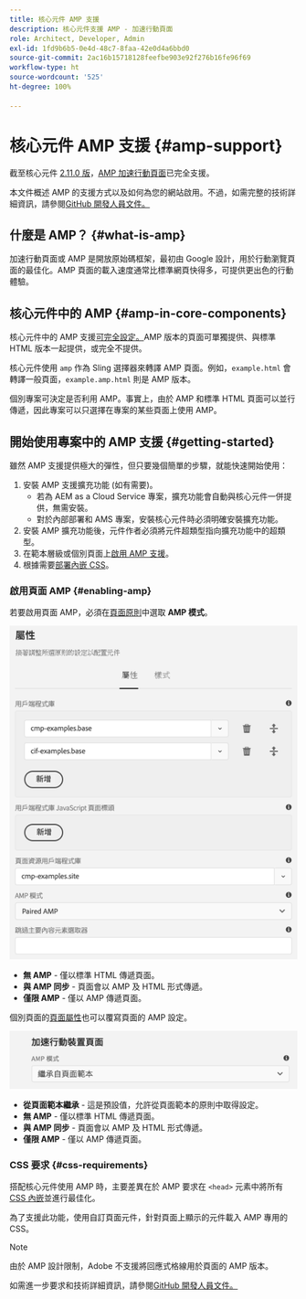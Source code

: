 ```yaml
---
title: 核心元件 AMP 支援
description: 核心元件支援 AMP - 加速行動頁面
role: Architect, Developer, Admin
exl-id: 1fd9b6b5-0e4d-48c7-8faa-42e0d4a6bbd0
source-git-commit: 2ac16b15718128feefbe903e92f276b16fe96f69
workflow-type: ht
source-wordcount: '525'
ht-degree: 100%

---
```


# 核心元件 AMP 支援 {#amp-support}

截至核心元件 [2.11.0 版](/help/versions.md)，[AMP 加速行動頁面](https://developers.google.com/amp)已完全支援。

本文件概述 AMP 的支援方式以及如何為您的網站啟用。不過，如需完整的技術詳細資訊，請參閱[GitHub 開發人員文件。](https://github.com/adobe/aem-core-wcm-components/tree/master/extensions/amp)

## 什麼是 AMP？ {#what-is-amp}

加速行動頁面或 AMP 是開放原始碼框架，最初由 Google 設計，用於行動瀏覽頁面的最佳化。AMP 頁面的載入速度通常比標準網頁快得多，可提供更出色的行動體驗。

## 核心元件中的 AMP {#amp-in-core-components}

核心元件中的 AMP 支援[可完全設定。](#enabling-amp)AMP 版本的頁面可單獨提供、與標準 HTML 版本一起提供，或完全不提供。

核心元件使用 `amp` 作為 Sling 選擇器來轉譯 AMP 頁面。例如，`example.html` 會轉譯一般頁面，`example.amp.html` 則是 AMP 版本。

個別專案可決定是否利用 AMP。事實上，由於 AMP 和標準 HTML 頁面可以並行傳遞，因此專案可以只選擇在專案的某些頁面上使用 AMP。

## 開始使用專案中的 AMP 支援 {#getting-started}

雖然 AMP 支援提供極大的彈性，但只要幾個簡單的步驟，就能快速開始使用：

1. 安裝 AMP 支援擴充功能 (如有需要)。
   * 若為 AEM as a Cloud Service 專案，擴充功能會自動與核心元件一併提供，無需安裝。
   * 對於內部部署和 AMS 專案，安裝核心元件時必須明確安裝擴充功能。
1. 安裝 AMP 擴充功能後，元件作者必須將元件超類型指向擴充功能中的超類型。
1. 在範本層級或個別頁面上[啟用 AMP 支援](#enabling-amp)。
1. 根據需要[部署內嵌 CSS](#css-requirements)。

### 啟用頁面 AMP {#enabling-amp}

若要啟用頁面 AMP，必須在[頁面原則](https://experienceleague.adobe.com/docs/experience-manager-cloud-service/sites/authoring/features/templates.html?lang=zh-Hant#editing-a-template-page-policy-template-author-developer)中選取 **AMP 模式**。

![AMP 頁面原則選項](/help/assets/amp-policy.png)

* **無 AMP** - 僅以標準 HTML 傳遞頁面。
* **與 AMP 同步** - 頁面會以 AMP 及 HTML 形式傳遞。
* **僅限 AMP** - 僅以 AMP 傳遞頁面。

個別頁面的[頁面屬性](https://experienceleague.adobe.com/docs/experience-manager-cloud-service/sites/authoring/fundamentals/page-properties.html?lang=zh-Hant)也可以覆寫頁面的 AMP 設定。

![AMP 頁面屬性](/help/assets/amp-page-properties.png)

* **從頁面範本繼承** - 這是預設值，允許從頁面範本的原則中取得設定。
* **無 AMP** - 僅以標準 HTML 傳遞頁面。
* **與 AMP 同步** - 頁面會以 AMP 及 HTML 形式傳遞。
* **僅限 AMP** - 僅以 AMP 傳遞頁面。

### CSS 要求 {#css-requirements}

搭配核心元件使用 AMP 時，主要差異在於 AMP 要求在 `<head>` 元素中將所有 [CSS 內嵌](including-clientlibs.md#inlining)並進行最佳化。

為了支援此功能，使用自訂頁面元件，針對頁面上顯示的元件載入 AMP 專用的 CSS。

>[!NOTE]
>
>由於 AMP 設計限制，Adobe 不支援將回應式格線用於頁面的 AMP 版本。

如需進一步要求和技術詳細資訊，請參閱[GitHub 開發人員文件。](https://github.com/adobe/aem-core-wcm-components/tree/master/extensions/amp)
